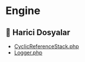 # Engine

<!--Index-->

## 📂 Harici Dosyalar

- [CyclicReferenceStack.php](./CyclicReferenceStack.php)
- [Logger.php](./Logger.php)

<!--Index-->
